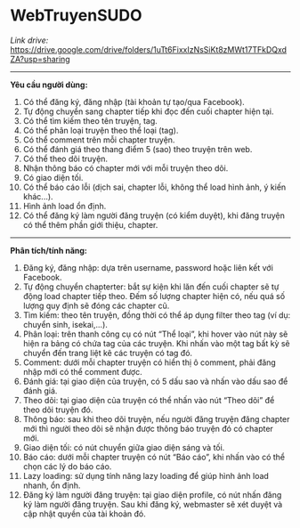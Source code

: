 # WebTruyenSUDO
*Link drive:* https://drive.google.com/drive/folders/1uTt6FixxIzNsSiKt8zMWt17TFkDQxdZA?usp=sharing
- - - -
**Yêu cầu người dùng:**
1. Có thể đăng ký, đăng nhập (tài khoản tự tạo/qua Facebook).
2. Tự động chuyển sang chapter tiếp khi đọc đến cuối chapter hiện tại.
3. Có thể tìm kiếm theo tên truyện, tag.
4. Có thể phân loại truyện theo thể loại (tag).
5. Có thể comment trên mỗi chapter truyện.
6. Có thể đánh giá theo thang điểm 5 (sao) theo truyện trên web.
7. Có thể theo dõi truyện.
8. Nhận thông báo có chapter mới với mỗi truyện theo dõi.
9. Có giao diện tối.
10. Có thể báo cáo lỗi (dịch sai, chapter lỗi, không thể load hình ảnh, ý kiến khác...).
11. Hình ảnh load ổn định.
12. Có thể đăng ký làm người đăng truyện (có kiểm duyệt), khi đăng truyện có thể thêm phần giới thiệu, chapter.
- - - - 
**Phân tích/tính năng:**
1. Đăng ký, đăng nhập: dựa trên username, password hoặc liên kết với Facebook.
2. Tự động chuyển chapterter: bắt sự kiện khi lăn đến cuối chapter sẽ tự động load chapter tiếp theo. Đếm số lượng chapter hiện có, nếu quá số lượng quy định sẽ đóng các chapter cũ.
3. Tìm kiếm: theo tên truyện, đồng thời có thể áp dụng filter theo tag (ví dụ: chuyển sinh, isekai,...).
4. Phân loại: trên thanh công cụ có nút “Thể loại”, khi hover vào nút này sẽ hiện ra bảng có chứa tag của các truyện. Khi nhấn vào một tag bất kỳ sẽ chuyển đến trang liệt kê các truyện có tag đó.
5. Comment: dưới mỗi chapter truyện có hiển thị ô comment, phải đăng nhập mới có thể comment được.
6. Đánh giá: tại giao diện của truyện, có 5 dấu sao và nhấn vào dấu sao để đánh giá.
7. Theo dõi: tại giao diện của truyện có thể nhấn vào nút “Theo dõi” để theo dõi truyện đó.
8. Thông báo: sau khi theo dõi truyện, nếu người đăng truyện đăng chapter mới thì người theo dõi sẽ nhận được thông báo truyện đó có chapter mới.
9. Giao diện tối: có nút chuyển giữa giao diện sáng và tối.
10. Báo cáo: dưới mỗi chapter truyện có nút “Báo cáo”, khi nhấn vào có thể chọn các lý do báo cáo.
11. Lazy loading: sử dụng tính năng lazy loading để giúp hình ảnh load nhanh, ổn định.
12. Đăng ký làm người đăng truyện: tại giao diện profile, có nút nhấn đăng ký làm người đăng truyện. Sau khi đăng ký, webmaster sẽ xét duyệt và cập nhật quyền của tài khoản đó.
